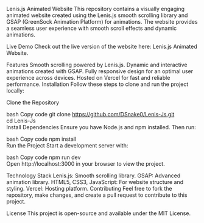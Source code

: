 Lenis.js Animated Website
This repository contains a visually engaging animated website created using the Lenis.js smooth scrolling library and GSAP (GreenSock Animation Platform) for animations. The website provides a seamless user experience with smooth scroll effects and dynamic animations.

Live Demo
Check out the live version of the website here: Lenis.js Animated Website.
<a href="https://lenis-js-theta.vercel.app" target="_blank"></a>

Features
Smooth scrolling powered by Lenis.js.
Dynamic and interactive animations created with GSAP.
Fully responsive design for an optimal user experience across devices.
Hosted on Vercel for fast and reliable performance.
Installation
Follow these steps to clone and run the project locally:

Clone the Repository

bash
Copy code
git clone https://github.com/DSnake0/Lenis-Js.git  
cd Lenis-Js  
Install Dependencies
Ensure you have Node.js and npm installed. Then run:

bash
Copy code
npm install  
Run the Project
Start a development server with:

bash
Copy code
npm run dev  
Open http://localhost:3000 in your browser to view the project.

Technology Stack
Lenis.js: Smooth scrolling library.
GSAP: Advanced animation library.
HTML5, CSS3, JavaScript: For website structure and styling.
Vercel: Hosting platform.
Contributing
Feel free to fork the repository, make changes, and create a pull request to contribute to this project.

License
This project is open-source and available under the MIT License.
